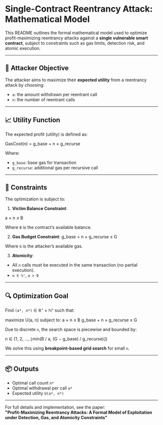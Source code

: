 # Single-Contract Reentrancy Attack: Mathematical Model

This README outlines the formal mathematical model used to optimize profit-maximizing reentrancy attacks against a **single vulnerable smart contract**, subject to constraints such as gas limits, detection risk, and atomic execution.

---

## 🧠 Attacker Objective

The attacker aims to maximize their **expected utility** from a reentrancy attack by choosing:
- `a`: the amount withdrawn per reentrant call
- `n`: the number of reentrant calls

---

## 📈 Utility Function

The expected profit (utility) is defined as:

GasCost(n) = g_base + n × g_recurse


Where:
- `g_base`: base gas for transaction
- `g_recurse`: additional gas per recursive call

---

## 🎯 Constraints

The optimization is subject to:

1. **Victim Balance Constraint**:

a × n ≤ B


Where `B` is the contract’s available balance.

2. **Gas Budget Constraint**:
g_base + n × g_recurse ≤ G

Where `G` is the attacker’s available gas.

3. **Atomicity**:
- All `n` calls must be executed in the same transaction (no partial execution).
- `n ∈ ℕ⁺`, `a > 0`

---

## 🔍 Optimization Goal

Find `(a*, n*)` ∈ ℝ⁺ × ℕ⁺ such that:

maximize U(a, n)
subject to:
a × n ≤ B
g_base + n × g_recurse ≤ G



Due to discrete `n`, the search space is piecewise and bounded by:

n ∈ {1, 2, ..., ⌊min(B / a, (G − g_base) / g_recurse)⌋}


We solve this using **breakpoint-based grid search** for small `n`.

---

## 📦 Outputs

- Optimal call count `n*`
- Optimal withdrawal per call `a*`
- Expected utility `U(a*, n*)`

---

For full details and implementation, see the paper:  
**"Profit-Maximizing Reentrancy Attacks: A Formal Model of Exploitation under Detection, Gas, and Atomicity Constraints"**

